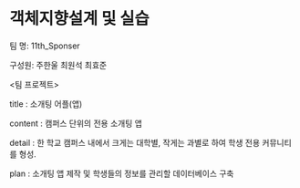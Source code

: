 # 객체지향설계 및 실습

                                   
팀  명: 11th_Sponser

구성원: 주한울 최원석 최효준


<팀 프로젝트>

title : 소개팅 어플(앱)

content : 캠퍼스 단위의 전용 소개팅 앱

detail : 한 학교 캠퍼스 내에서 크게는 대학별, 작게는 과별로 하여 학생 전용 커뮤니티를 형성.

plan : 소개팅 앱 제작 및 학생들의 정보를 관리할 데이터베이스 구축
